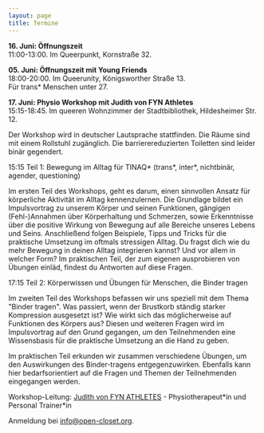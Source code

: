 ```yaml
---
layout: page
title: Termine
---
```


**16. Juni: Öffnungszeit**<br>
11:00-13:00. Im Queerpunkt, Kornstraße 32.

**05. Juni: Öffnungszeit mit Young Friends**<br>
18:00-20:00. Im Queerunity, Königsworther Straße 13.<br>
Für trans* Menschen unter 27.

**17. Juni: Physio Workshop mit Judith von FYN Athletes**<br>
15:15-18:45. Im queeren Wohnzimmer der Stadtbibliothek, Hildesheimer Str. 12.

Der Workshop wird in deutscher Lautsprache stattfinden. Die Räume sind mit einem Rollstuhl zugänglich. Die barrierereduzierten Toiletten sind leider binär gegendert.

15:15 Teil 1: Bewegung im Alltag
für TINAQ* (trans*, inter*, nichtbinär, agender, questioning)

Im ersten Teil des Workshops, geht es darum, einen sinnvollen Ansatz für körperliche Aktivität im Alltag kennenzulernen. Die Grundlage bildet ein Impulsvortrag zu unserem Körper und seinen Funktionen, gängigen (Fehl-)Annahmen über Körperhaltung und Schmerzen, sowie Erkenntnisse über die positive Wirkung von Bewegung auf alle Bereiche unseres Lebens und Seins.
Anschließend folgen Beispiele, Tipps und Tricks für die praktische Umsetzung im oftmals stressigen Alltag. Du fragst dich wie du mehr Bewegung in deinen Alltag integrieren kannst? Und vor allem in welcher Form? Im praktischen Teil, der zum eigenen ausprobieren von Übungen einläd, findest du Antworten auf diese Fragen.

17:15 Teil 2: Körperwissen und Übungen für Menschen, die Binder tragen

Im zweiten Teil des Workshops befassen wir uns speziell mit dem Thema "Binder tragen". Was passiert, wenn der Brustkorb ständig starker Kompression ausgesetzt ist? Wie wirkt sich das möglicherweise auf Funktionen des Körpers aus? Diesen und weiteren Fragen wird im Impulsvortrag auf den Grund gegangen, um den Teilnehmenden eine Wissensbasis für die praktische Umsetzung an die Hand zu geben.

Im praktischen Teil erkunden wir zusammen verschiedene Übungen, um den Auswirkungen des Binder-tragens entgegenzuwirken. Ebenfalls kann hier bedarfsorientiert auf die Fragen und Themen der Teilnehmenden eingegangen werden.

Workshop-Leitung: [Judith von FYN ATHLETES](https://www.instagram.com/fyn_athletes?igsh=ZnJjNHNidGVrOGxk) - Physiotherapeut\*in und Personal Trainer\*in

Anmeldung bei [info@open-closet.org](info@open-closet.org).
